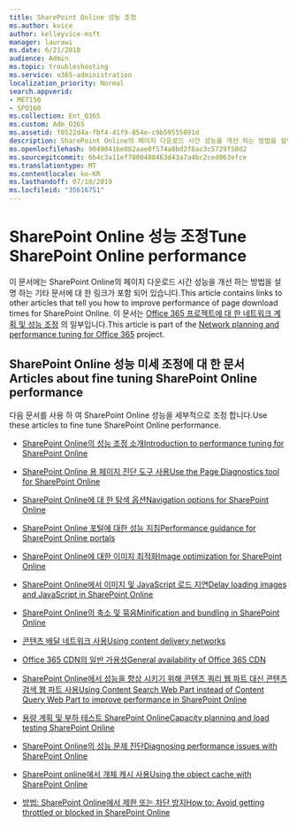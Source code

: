 ```yaml
---
title: SharePoint Online 성능 조정
ms.author: kvice
author: kelleyvice-msft
manager: laurawi
ms.date: 6/21/2018
audience: Admin
ms.topic: troubleshooting
ms.service: o365-administration
localization_priority: Normal
search.appverid:
- MET150
- SPO160
ms.collection: Ent_O365
ms.custom: Adm_O365
ms.assetid: f0522d4a-fbf4-41f9-854e-c9b59555091d
description: SharePoint Online의 페이지 다운로드 시간 성능을 개선 하는 방법을 설명 하는 기타 문서에 대 한 링크가 포함 되어 있습니다.
ms.openlocfilehash: 9049041be082aae0f574a8bd2f8ac3c5729f50d2
ms.sourcegitcommit: 6b4c3a11ef7000480463d43a7a4bc2ced063efce
ms.translationtype: MT
ms.contentlocale: ko-KR
ms.lasthandoff: 07/10/2019
ms.locfileid: "35616751"
---
```

# <a name="tune-sharepoint-online-performance"></a><span data-ttu-id="ae27a-103">SharePoint Online 성능 조정</span><span class="sxs-lookup"><span data-stu-id="ae27a-103">Tune SharePoint Online performance</span></span>

<span data-ttu-id="ae27a-104">이 문서에는 SharePoint Online의 페이지 다운로드 시간 성능을 개선 하는 방법을 설명 하는 기타 문서에 대 한 링크가 포함 되어 있습니다.</span><span class="sxs-lookup"><span data-stu-id="ae27a-104">This article contains links to other articles that tell you how to improve performance of page download times for SharePoint Online.</span></span> <span data-ttu-id="ae27a-105">이 문서는 [Office 365 프로젝트에 대 한 네트워크 계획 및 성능 조정](https://aka.ms/tune) 의 일부입니다.</span><span class="sxs-lookup"><span data-stu-id="ae27a-105">This article is part of the [Network planning and performance tuning for Office 365](https://aka.ms/tune) project.</span></span>
   
## <a name="articles-about-fine-tuning-sharepoint-online-performance"></a><span data-ttu-id="ae27a-106">SharePoint Online 성능 미세 조정에 대 한 문서</span><span class="sxs-lookup"><span data-stu-id="ae27a-106">Articles about fine tuning SharePoint Online performance</span></span>

<span data-ttu-id="ae27a-107">다음 문서를 사용 하 여 SharePoint Online 성능을 세부적으로 조정 합니다.</span><span class="sxs-lookup"><span data-stu-id="ae27a-107">Use these articles to fine tune SharePoint Online performance.</span></span>
  
- [<span data-ttu-id="ae27a-108">SharePoint Online의 성능 조정 소개</span><span class="sxs-lookup"><span data-stu-id="ae27a-108">Introduction to performance tuning for SharePoint Online</span></span>](introduction-to-performance-tuning-for-sharepoint-online.md)
    
- [<span data-ttu-id="ae27a-109">SharePoint Online 용 페이지 진단 도구 사용</span><span class="sxs-lookup"><span data-stu-id="ae27a-109">Use the Page Diagnostics tool for SharePoint Online</span></span>](page-diagnostics-for-spo.md)
    
- [<span data-ttu-id="ae27a-110">SharePoint Online에 대 한 탐색 옵션</span><span class="sxs-lookup"><span data-stu-id="ae27a-110">Navigation options for SharePoint Online</span></span>](navigation-options-for-sharepoint-online.md)

- [<span data-ttu-id="ae27a-111">SharePoint Online 포털에 대한 성능 지침</span><span class="sxs-lookup"><span data-stu-id="ae27a-111">Performance guidance for SharePoint Online portals</span></span>](https://docs.microsoft.com/en-us/sharepoint/dev/solution-guidance/portal-performance)
    
- [<span data-ttu-id="ae27a-112">SharePoint Online에 대한 이미지 최적화</span><span class="sxs-lookup"><span data-stu-id="ae27a-112">Image optimization for SharePoint Online</span></span>](image-optimization-for-sharepoint-online.md)
    
- [<span data-ttu-id="ae27a-113">SharePoint Online에서 이미지 및 JavaScript 로드 지연</span><span class="sxs-lookup"><span data-stu-id="ae27a-113">Delay loading images and JavaScript in SharePoint Online</span></span>](delay-loading-images-and-javascript-in-sharepoint-online.md)
    
- [<span data-ttu-id="ae27a-114">SharePoint Online의 축소 및 묶음</span><span class="sxs-lookup"><span data-stu-id="ae27a-114">Minification and bundling in SharePoint Online</span></span>](minification-and-bundling-in-sharepoint-online.md)
    
- [<span data-ttu-id="ae27a-115">콘텐츠 배달 네트워크 사용</span><span class="sxs-lookup"><span data-stu-id="ae27a-115">Using content delivery networks</span></span>](using-content-delivery-networks-with-sharepoint-online.md)
    
 - [<span data-ttu-id="ae27a-116">Office 365 CDN의 일반 가용성</span><span class="sxs-lookup"><span data-stu-id="ae27a-116">General availability of Office 365 CDN</span></span>](https://dev.office.com/blogs/general-availability-of-office-365-cdn)
    
- [<span data-ttu-id="ae27a-117">SharePoint Online에서 성능을 향상 시키기 위해 콘텐츠 쿼리 웹 파트 대신 콘텐츠 검색 웹 파트 사용</span><span class="sxs-lookup"><span data-stu-id="ae27a-117">Using Content Search Web Part instead of Content Query Web Part to improve performance in SharePoint Online</span></span>](using-content-search-web-part-instead-of-content-query-web-part-to-improve-perfo.md)
    
- [<span data-ttu-id="ae27a-118">용량 계획 및 부하 테스트 SharePoint Online</span><span class="sxs-lookup"><span data-stu-id="ae27a-118">Capacity planning and load testing SharePoint Online</span></span>](capacity-planning-and-load-testing-sharepoint-online.md)
    
- [<span data-ttu-id="ae27a-119">SharePoint Online의 성능 문제 진단</span><span class="sxs-lookup"><span data-stu-id="ae27a-119">Diagnosing performance issues with SharePoint Online</span></span>](diagnosing-performance-issues-with-sharepoint-online.md)
    
- [<span data-ttu-id="ae27a-120">SharePoint online에서 개체 캐시 사용</span><span class="sxs-lookup"><span data-stu-id="ae27a-120">Using the object cache with SharePoint Online</span></span>](using-the-object-cache-with-sharepoint-online.md)
    
- [<span data-ttu-id="ae27a-121">방법: SharePoint Online에서 제한 또는 차단 방지</span><span class="sxs-lookup"><span data-stu-id="ae27a-121">How to: Avoid getting throttled or blocked in SharePoint Online</span></span>](https://msdn.microsoft.com/en-us/library/office/dn889829.aspx)
    

